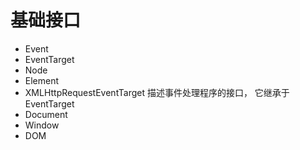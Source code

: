 # 基础接口

- Event
- EventTarget
- Node
- Element
- XMLHttpRequestEventTarget 描述事件处理程序的接口， 它继承于 EventTarget
- Document
- Window
- DOM
